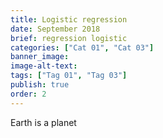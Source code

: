 ```yaml
---
title: Logistic regression
date: September 2018
brief: regression logistic
categories: ["Cat 01", "Cat 03"]
banner_image: 
image-alt-text: 
tags: ["Tag 01", "Tag 03"]
publish: true
order: 2
---
```



Earth is a planet
